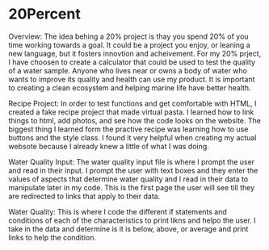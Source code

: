 # 20Percent

Overview:
The idea behing a 20% project is thay you spend 20% of you time working towards a goal. It could be a project you enjoy, or leaning a new language, but it fosters innovtion and acheivement. For my 20% prject, I have choosen to create a calculator that could be used to test the quality of a water sample. Anyone who lives near or owns a body of water who wants to improve its quality and health can use my product. It is important to creating a clean ecosystem and helping marine life have better health.

Recipe Project:
In order to test functions and get comfortable with HTML, I created a fake recipe project that made virtual pasta. I learned how to link things to html, add photos, and see how the code looks on the website. The biggest thing I learned form the practive recipe was learning how to use buttons and the style class. I found it very helpful when creating my actual websote because I already knew a little of what I was doing.

Water Quality Input:
The water quality input file is where I prompt the user and read in their input. I prompt the user with text boxes and they enter the values of aspects that determine water quality and I read in their data to manipulate later in my code. This is the first page the user will see till they are redirected to links that apply to their data.

Water Quality:
This is where I code the different if statements and conditions of each of the characteristics to print likns and helpo the user. I take in the data and determine is it is below, above, or average and print links to help the condition.
